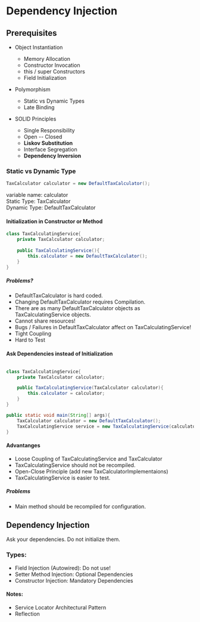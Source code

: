# Dependency Injection

## Prerequisites 

 - Object Instantiation
   - Memory Allocation
   - Constructor Invocation
   - this / super Constructors
   - Field Initialization
    
 - Polymorphism
   - Static vs Dynamic Types
   - Late Binding

- SOLID Principles
    - Single Responsibility
    - Open -- Closed
    - __Liskov Substitution__
    - Interface Segregation
    - __Dependency Inversion__

### Static vs Dynamic Type
```java
TaxCalculator calculator = new DefaultTaxCalculator();
```
variable name: calculator \
Static Type: TaxCalculator \
Dynamic Type: DefaultTaxCalculator

#### Initialization in Constructor or Method

````java
class TaxCalculatingService{
    private TaxCalculator calculator;
    
    public TaxCalculatingService(){
        this.calculator = new DefaultTaxCalculator();
    }
}
````

##### Problems?

 - DefaultTaxCalculator is hard coded.
 - Changing DefaultTaxCalculator requires Compilation.
 - There are as many DefaultTaxCalculator objects as TaxCalculatingService objects.
 - Cannot share resources!
 - Bugs / Failures in DefaultTaxCalculator affect on TaxCalculatingService!
 - Tight Coupling
 - Hard to Test

#### Ask Dependencies instead of Initialization

```java

class TaxCalculatingService{
    private TaxCalculator calculator;

    public TaxCalculatingService(TaxCalculator calculator){
        this.calculator = calculator;
    }
}

public static void main(String[] args){
    TaxCalculator calculator = new DefaultTaxCalculator();
    TaxCalculatingService service = new TaxCalculatingService(calculator);
}
```

#### Advantanges
 
 - Loose Coupling of TaxCalculatingService and TaxCalculator
 - TaxCalculatingService should not be recompiled.
 - Open-Close Principle (add new TaxCalculatorImplementaions)
 - TaxCalculatingService is easier to test.

##### Problems

 - Main method should be recompiled for configuration.

## Dependency Injection

Ask your dependencies. Do not initialize them. 

### Types:
 - Field Injection (Autowired): Do not use!
 - Setter Method Injection: Optional Dependencies
 - Constructor Injection: Mandatory Dependencies

#### Notes:
 - Service Locator Architectural Pattern
 - Reflection 
